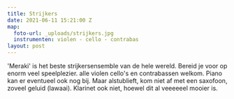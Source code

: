 ```yaml
---
title: Strijkers
date: 2021-06-11 15:21:00 Z
map:
  foto-url: _uploads/strijkers.jpg
  instrumenten: violen - cello - contrabas
layout: post
---
```


\'Meraki' is het beste strijkersensemble van de hele wereld. Bereid je voor op enorm veel speelplezier. alle violen cello's en contrabassen welkom. Piano kan er eventueel ook nog bij. Maar alstublieft, kom niet af met een saxofoon, zoveel geluid (lawaai). Klarinet ook niet, hoewel dit al veeeeeel mooier is.